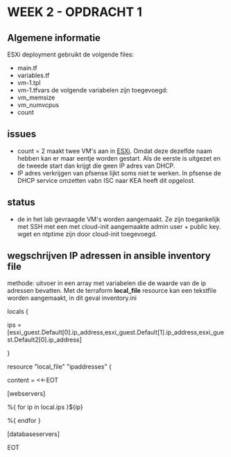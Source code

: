 # WEEK 2 - OPDRACHT 1
## Algemene informatie
ESXi deployment gebruikt de volgende files:
- main.tf
- variables.tf
- vm-1.tpl
- vm-1.tfvars
de volgende variabelen zijn toegevoegd:
- vm_memsize
- vm_numvcpus
- count

## issues
- count = 2 maakt twee VM's aan in <ins>ESXi</ins>. Omdat deze dezelfde naam hebben kan er maar eentje worden gestart. Als de eerste is uitgezet en de tweede start dan krijgt die geen IP adres van DHCP. 
- IP adres verkrijgen van pfsense lijkt soms niet te werken. In pfsense de DHCP service omzetten vabn ISC naar KEA heeft dit opgelost. 

## status
- de in het lab gevraagde VM's worden aangemaakt. Ze zijn toegankelijk met SSH met een met cloud-init aangemaakte admin user + public key. wget en ntptime zijn door cloud-init toegevoegd.

## wegschrijven IP adressen in ansible inventory file
methode: uitvoer in een array met variabelen die de waarde van de ip adressen bevatten. Met de terraform __local_file__ resource kan een tekstfile worden aangemaakt, in dit geval inventory.ini 

locals {

  ips = [esxi_guest.Default[0].ip_address,esxi_guest.Default[1].ip_address,esxi_guest.Default2[0].ip_address]

}

resource "local_file" "ipaddresses" { 
   
   content = <<-EOT <br>
   
   [webservers]
   
   %{ for ip in local.ips }${ip}
   
   %{ endfor }
   
   [databaseservers]
   
   EOT
